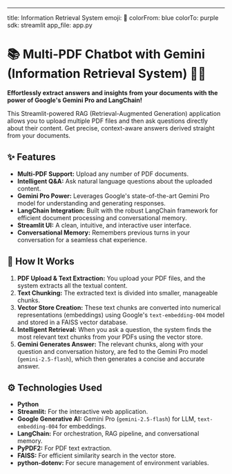 ---
title: Information Retrieval System
emoji: 🧠
colorFrom: blue
colorTo: purple
sdk: streamlit
app_file: app.py


# 📚 Multi-PDF Chatbot with Gemini (Information Retrieval System) 🧠✨

**Effortlessly extract answers and insights from your documents with the power of Google's Gemini Pro and LangChain!**

This Streamlit-powered RAG (Retrieval-Augmented Generation) application allows you to upload multiple PDF files and then ask questions directly about their content. Get precise, context-aware answers derived straight from your documents.


## ✨ Features

* **Multi-PDF Support:** Upload any number of PDF documents.
* **Intelligent Q&A:** Ask natural language questions about the uploaded content.
* **Gemini Pro Power:** Leverages Google's state-of-the-art Gemini Pro model for understanding and generating responses.
* **LangChain Integration:** Built with the robust LangChain framework for efficient document processing and conversational memory.
* **Streamlit UI:** A clean, intuitive, and interactive user interface.
* **Conversational Memory:** Remembers previous turns in your conversation for a seamless chat experience.


## 🚀 How It Works

1.  **PDF Upload & Text Extraction:** You upload your PDF files, and the system extracts all the textual content.
2.  **Text Chunking:** The extracted text is divided into smaller, manageable chunks.
3.  **Vector Store Creation:** These text chunks are converted into numerical representations (embeddings) using Google's `text-embedding-004` model and stored in a FAISS vector database.
4.  **Intelligent Retrieval:** When you ask a question, the system finds the most relevant text chunks from your PDFs using the vector store.
5.  **Gemini Generates Answer:** The relevant chunks, along with your question and conversation history, are fed to the Gemini Pro model (`gemini-2.5-flash`), which then generates a concise and accurate answer.


## ⚙️ Technologies Used

* **Python**
* **Streamlit:** For the interactive web application.
* **Google Generative AI:** Gemini Pro (`gemini-2.5-flash`) for LLM, `text-embedding-004` for embeddings.
* **LangChain:** For orchestration, RAG pipeline, and conversational memory.
* **PyPDF2:** For PDF text extraction.
* **FAISS:** For efficient similarity search in the vector store.
* **python-dotenv:** For secure management of environment variables.
